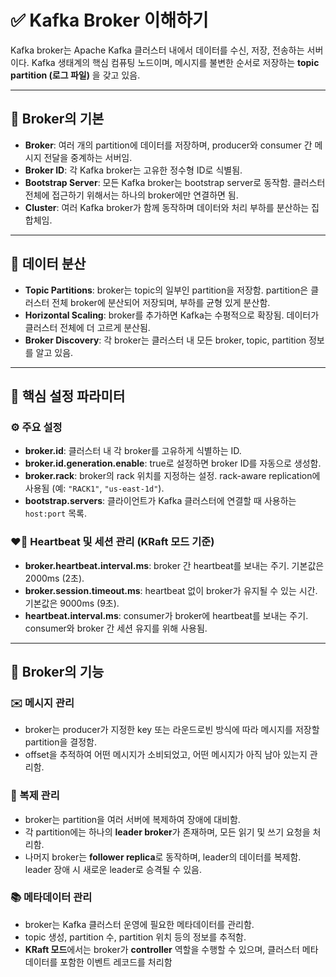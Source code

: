 # ✅ Kafka Broker 이해하기

Kafka broker는 Apache Kafka 클러스터 내에서 데이터를 수신, 저장, 전송하는 서버이다. Kafka 생태계의 핵심 컴퓨팅 노드이며, 메시지를 불변한 순서로 저장하는 **topic partition (로그 파일)** 을 갖고 있음.

---

## 📌 Broker의 기본

- **Broker**: 여러 개의 partition에 데이터를 저장하며, producer와 consumer 간 메시지 전달을 중계하는 서버임.  
- **Broker ID**: 각 Kafka broker는 고유한 정수형 ID로 식별됨.  
- **Bootstrap Server**: 모든 Kafka broker는 bootstrap server로 동작함. 클러스터 전체에 접근하기 위해서는 하나의 broker에만 연결하면 됨.  
- **Cluster**: 여러 Kafka broker가 함께 동작하며 데이터와 처리 부하를 분산하는 집합체임.

---

## 🔹 데이터 분산

- **Topic Partitions**: broker는 topic의 일부인 partition을 저장함. partition은 클러스터 전체 broker에 분산되어 저장되며, 부하를 균형 있게 분산함.  
- **Horizontal Scaling**: broker를 추가하면 Kafka는 수평적으로 확장됨. 데이터가 클러스터 전체에 더 고르게 분산됨.  
- **Broker Discovery**: 각 broker는 클러스터 내 모든 broker, topic, partition 정보를 알고 있음.

---

## 🔹 핵심 설정 파라미터

### ⚙️ 주요 설정

- **broker.id**: 클러스터 내 각 broker를 고유하게 식별하는 ID.  
- **broker.id.generation.enable**: true로 설정하면 broker ID를 자동으로 생성함.  
- **broker.rack**: broker의 rack 위치를 지정하는 설정. rack-aware replication에 사용됨 (예: `"RACK1"`, `"us-east-1d"`).  
- **bootstrap.servers**: 클라이언트가 Kafka 클러스터에 연결할 때 사용하는 `host:port` 목록.

### ❤️‍🔥 Heartbeat 및 세션 관리 (KRaft 모드 기준)

- **broker.heartbeat.interval.ms**: broker 간 heartbeat를 보내는 주기. 기본값은 2000ms (2초).  
- **broker.session.timeout.ms**: heartbeat 없이 broker가 유지될 수 있는 시간. 기본값은 9000ms (9초).  
- **heartbeat.interval.ms**: consumer가 broker에 heartbeat를 보내는 주기. consumer와 broker 간 세션 유지를 위해 사용됨.

---

## 🔹 Broker의 기능

### ✉️ 메시지 관리

- broker는 producer가 지정한 key 또는 라운드로빈 방식에 따라 메시지를 저장할 partition을 결정함.  
- offset을 추적하여 어떤 메시지가 소비되었고, 어떤 메시지가 아직 남아 있는지 관리함.

### 🔁 복제 관리

- broker는 partition을 여러 서버에 복제하여 장애에 대비함.  
- 각 partition에는 하나의 **leader broker**가 존재하며, 모든 읽기 및 쓰기 요청을 처리함.  
- 나머지 broker는 **follower replica**로 동작하며, leader의 데이터를 복제함. leader 장애 시 새로운 leader로 승격될 수 있음.

### 📚 메타데이터 관리

- broker는 Kafka 클러스터 운영에 필요한 메타데이터를 관리함.  
- topic 생성, partition 수, partition 위치 등의 정보를 추적함.  
- **KRaft 모드**에서는 broker가 **controller** 역할을 수행할 수 있으며, 클러스터 메타데이터를 포함한 이벤트 레코드를 처리함